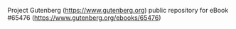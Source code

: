 Project Gutenberg (https://www.gutenberg.org) public repository for eBook #65476 (https://www.gutenberg.org/ebooks/65476)

